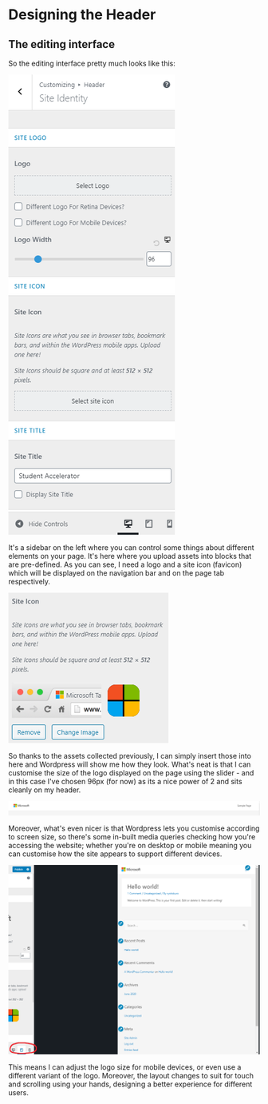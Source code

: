 # Designing the Header

## The editing interface

So the editing interface pretty much looks like this:

![Wordpress website editing interface](../../.gitbook/assets/image%20%2852%29.png)

It's a sidebar on the left where you can control some things about different elements on your page. It's here where you upload assets into blocks that are pre-defined. As you can see, I need a logo and a site icon \(favicon\) which will be displayed on the navigation bar and on the page tab respectively.

![Site icon preview](../../.gitbook/assets/image%20%2846%29.png)

So thanks to the assets collected previously, I can simply insert those into here and Wordpress will show me how they look. What's neat is that I can customise the size of the logo displayed on the page using the slider - and in this case I've chosen 96px \(for now\) as its a nice power of 2 and sits cleanly on my header.

![Microsoft logo on the page header](../../.gitbook/assets/image%20%2837%29.png)

Moreover, what's even nicer is that Wordpress lets you customise according to screen size, so there's some in-built media queries checking how you're accessing the website; whether you're on desktop or mobile meaning you can customise how the site appears to support different devices.

![Mobile preview of website](../../.gitbook/assets/image%20%2842%29.png)

This means I can adjust the logo size for mobile devices, or even use a different variant of the logo. Moreover, the layout changes to suit for touch and scrolling using your hands, designing a better experience for different users.

